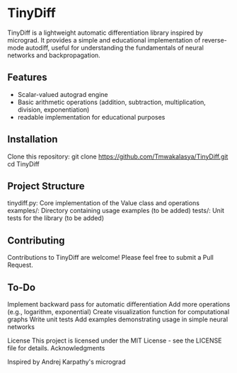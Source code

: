 # TinyDiff

TinyDiff is a lightweight automatic differentiation library inspired by micrograd. It provides a simple and educational implementation of reverse-mode autodiff, useful for understanding the fundamentals of neural networks and backpropagation.

## Features

- Scalar-valued autograd engine
- Basic arithmetic operations (addition, subtraction, multiplication, division, exponentiation)
- readable implementation for educational purposes

## Installation

Clone this repository:
git clone https://github.com/Tmwakalasya/TinyDiff.git
cd TinyDiff




## Project Structure

tinydiff.py: Core implementation of the Value class and operations
examples/: Directory containing usage examples (to be added)
tests/: Unit tests for the library (to be added)

## Contributing
Contributions to TinyDiff are welcome! Please feel free to submit a Pull Request.

## To-Do
Implement backward pass for automatic differentiation
Add more operations (e.g., logarithm, exponential)
Create visualization function for computational graphs
Write unit tests
Add examples demonstrating usage in simple neural networks

License
This project is licensed under the MIT License - see the LICENSE file for details.
Acknowledgments

Inspired by Andrej Karpathy's micrograd


